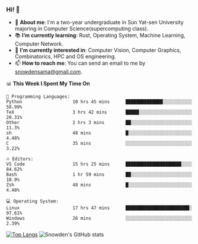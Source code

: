 ### Hi! 👋

+ :school: **About me**: I'm a two-year undergraduate in Sun Yat-sen University majoring in Computer Science(supercomputing class).
+ :books: **I’m currently learning**: Rust, Operating System, Machine Learning, Computer Network.
+ :lollipop: **I'm currently interested in**: Computer Vision, Computer Graphics, Combinatorics, HPC and OS engineering.
+ 📫 **How to reach me**: You can send an email to me by snowdensama@gmail.com.

<!--START_SECTION:waka-->
📊 **This Week I Spent My Time On** 

```text
💬 Programming Languages: 
Python                   10 hrs 45 mins      ██████████████░░░░░░░░░░░   58.99% 
TeX                      3 hrs 42 mins       █████░░░░░░░░░░░░░░░░░░░░   20.31% 
Other                    2 hrs 3 mins        ██░░░░░░░░░░░░░░░░░░░░░░░   11.3% 
sh                       48 mins             █░░░░░░░░░░░░░░░░░░░░░░░░   4.48% 
C                        35 mins             ░░░░░░░░░░░░░░░░░░░░░░░░░   3.22%

🔥 Editors: 
VS Code                  15 hrs 25 mins      █████████████████████░░░░   84.62% 
Bash                     1 hr 59 mins        ██░░░░░░░░░░░░░░░░░░░░░░░   10.9% 
Zsh                      48 mins             █░░░░░░░░░░░░░░░░░░░░░░░░   4.48%

💻 Operating System: 
Linux                    17 hrs 47 mins      ████████████████████████░   97.61% 
Windows                  26 mins             ░░░░░░░░░░░░░░░░░░░░░░░░░   2.39%

```


<!--END_SECTION:waka-->


[![Top Langs](https://github-readme-stats.vercel.app/api/top-langs/?username=lixk28&langs_count=8&layout=compact&hide_border=true)](https://github.com/lixk28/github-readme-stats)
![Snowden's GitHub stats](https://github-readme-stats.vercel.app/api?username=lixk28&show_icons=true&hide_border=true&count_private=true)



<!--
**lixk28/lixk28** is a ✨ _special_ ✨ repository because its `README.md` (this file) appears on your GitHub profile.

Here are some ideas to get you started:

- 🔭 I’m currently working on ...
- 🌱 I’m currently learning ...
- 👯 I’m looking to collaborate on ...
- 🤔 I’m looking for help with ...
- 💬 Ask me about ...
- 📫 How to reach me: ...
- 😄 Pronouns: ...
- ⚡ Fun fact: ...
  -->
